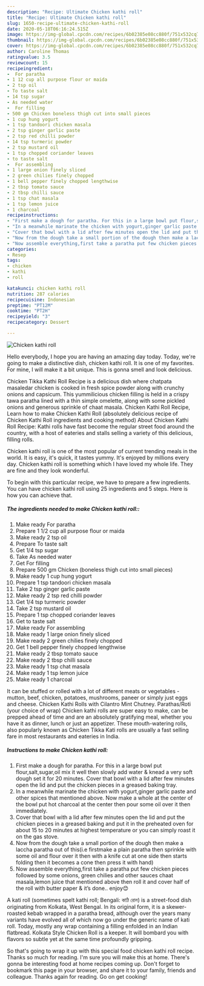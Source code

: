 ```yaml
---
description: "Recipe: Ultimate Chicken kathi roll"
title: "Recipe: Ultimate Chicken kathi roll"
slug: 1650-recipe-ultimate-chicken-kathi-roll
date: 2020-05-18T06:16:24.515Z
image: https://img-global.cpcdn.com/recipes/6b02385e08cc880f/751x532cq70/chicken-kathi-roll-recipe-main-photo.jpg
thumbnail: https://img-global.cpcdn.com/recipes/6b02385e08cc880f/751x532cq70/chicken-kathi-roll-recipe-main-photo.jpg
cover: https://img-global.cpcdn.com/recipes/6b02385e08cc880f/751x532cq70/chicken-kathi-roll-recipe-main-photo.jpg
author: Caroline Thomas
ratingvalue: 3.5
reviewcount: 15
recipeingredient:
-  For paratha
- 1 12 cup all purpose flour or maida
- 2 tsp oil
- To taste salt
- 14 tsp sugar
- As needed water
-  For filling
- 500 gm Chicken boneless thigh cut into small pieces
- 1 cup hung yogurt
- 1 tsp tandoori chicken masala
- 2 tsp ginger garlic paste
- 2 tsp red chilli powder
- 14 tsp turmeric powder
- 2 tsp mustard oil
- 1 tsp chopped coriander leaves
- to taste salt
-  For assembling
- 1 large onion finely sliced
- 2 green chilies finely chopped
- 1 bell pepper finely chopped lengthwise
- 2 tbsp tomato sauce
- 2 tbsp chilli sauce
- 1 tsp chat masala
- 1 tsp lemon juice
- 1 charcoal
recipeinstructions:
- "First make a dough for paratha. For this in a large bowl put flour,salt,sugar,oil mix it well then slowly add water &amp; knead a very soft dough set it for 20 minutes. Cover that bowl with a lid after few minutes open the lid and put the chicken pieces in a greased baking tray."
- "In a meanwhile marinate the chicken with yogurt,ginger garlic paste and other spices that mentioned above. Now make a whole at the center of the bowl put hot charcoal at the center then pour some oil over it then immediately."
- "Cover that bowl with a lid after few minutes open the lid and put the chicken pieces in a greased baking and put it in the preheated oven for about 15 to 20 minutes at highest temperature or you can simply roast it on the gas stove."
- "Now from the dough take a small portion of the dough then make a laccha paratha out of this(i.e firstmake a plain paratha then sprinkle with some oil and flour over it then with a knife cut at one side then starts folding then it becomes a cone then press it with hand)"
- "Now assemble everything,first take a paratha put few chicken pieces followed by some onions, green chilies and other sauces chaat masala,lemon juice that mentioned above then roll it and cover half of the roll with butter paper &amp; it’s done.. enjoy😊"
categories:
- Resep
tags:
- chicken
- kathi
- roll

katakunci: chicken kathi roll
nutrition: 287 calories
recipecuisine: Indonesian
preptime: "PT12M"
cooktime: "PT2H"
recipeyield: "3"
recipecategory: Dessert

---
```



![Chicken kathi roll](https://img-global.cpcdn.com/recipes/6b02385e08cc880f/751x532cq70/chicken-kathi-roll-recipe-main-photo.jpg)

Hello everybody, I hope you are having an amazing day today. Today, we're going to make a distinctive dish, chicken kathi roll. It is one of my favorites. For mine, I will make it a bit unique. This is gonna smell and look delicious.

Chicken Tikka Kathi Roll Recipe is a delicious dish where chatpata masaledar chicken is cooked in fresh spice powder along with crunchy onions and capsicum. This yummilicious chicken filling is held in a crispy tawa paratha lined with a thin simple omelette, along with some pickled onions and generous sprinkle of chaat masala. Chicken Kathi Roll Recipe, Learn how to make Chicken Kathi Roll (absolutely delicious recipe of Chicken Kathi Roll ingredients and cooking method) About Chicken Kathi Roll Recipe: Kathi rolls have fast become the regular street food around the country, with a host of eateries and stalls selling a variety of this delicious, filling rolls.

Chicken kathi roll is one of the most popular of current trending meals in the world. It is easy, it's quick, it tastes yummy. It's enjoyed by millions every day. Chicken kathi roll is something which I have loved my whole life. They are fine and they look wonderful.


To begin with this particular recipe, we have to prepare a few ingredients. You can have chicken kathi roll using 25 ingredients and 5 steps. Here is how you can achieve that.

##### The ingredients needed to make Chicken kathi roll::

1. Make ready  For paratha
1. Prepare 1 1/2 cup all purpose flour or maida
1. Make ready 2 tsp oil
1. Prepare To taste salt
1. Get 1/4 tsp sugar
1. Take As needed water
1. Get  For filling
1. Prepare 500 gm Chicken (boneless thigh cut into small pieces)
1. Make ready 1 cup hung yogurt
1. Prepare 1 tsp tandoori chicken masala
1. Take 2 tsp ginger garlic paste
1. Make ready 2 tsp red chilli powder
1. Get 1/4 tsp turmeric powder
1. Take 2 tsp mustard oil
1. Prepare 1 tsp chopped coriander leaves
1. Get to taste salt
1. Make ready  For assembling
1. Make ready 1 large onion finely sliced
1. Make ready 2 green chilies finely chopped
1. Get 1 bell pepper finely chopped lengthwise
1. Make ready 2 tbsp tomato sauce
1. Make ready 2 tbsp chilli sauce
1. Make ready 1 tsp chat masala
1. Make ready 1 tsp lemon juice
1. Make ready 1 charcoal


It can be stuffed or rolled with a lot of different meats or vegetables - mutton, beef, chicken, potatoes, mushrooms, paneer or simply just eggs and cheese. Chicken Kathi Rolls with Cilantro Mint Chutney. Parathas/Roti (your choice of wrap) Chicken kathi rolls are super easy to make, can be prepped ahead of time and are an absolutely gratifying meal, whether you have it as dinner, lunch or just an appetizer. These mouth-watering rolls, also popularly known as Chicken Tikka Kati rolls are usually a fast selling fare in most restaurants and eateries in India. 

##### Instructions to make Chicken kathi roll:

1. First make a dough for paratha. For this in a large bowl put flour,salt,sugar,oil mix it well then slowly add water &amp; knead a very soft dough set it for 20 minutes. Cover that bowl with a lid after few minutes open the lid and put the chicken pieces in a greased baking tray.
1. In a meanwhile marinate the chicken with yogurt,ginger garlic paste and other spices that mentioned above.
Now make a whole at the center of the bowl put hot charcoal at the center then pour some oil over it then immediately.
1. Cover that bowl with a lid after few minutes open the lid and put the chicken pieces in a greased baking and put it in the preheated oven for about 15 to 20 minutes at highest temperature or you can simply roast it on the gas stove.
1. Now from the dough take a small portion of the dough then make a laccha paratha out of this(i.e firstmake a plain paratha then sprinkle with some oil and flour over it then with a knife cut at one side then starts folding then it becomes a cone then press it with hand)
1. Now assemble everything,first take a paratha put few chicken pieces followed by some onions, green chilies and other sauces chaat masala,lemon juice that mentioned above then roll it and cover half of the roll with butter paper &amp; it’s done.. enjoy😊


A kati roll (sometimes spelt kathi roll; Bengali: কাঠি রোল) is a street-food dish originating from Kolkata, West Bengal. In its original form, it is a skewer-roasted kebab wrapped in a paratha bread, although over the years many variants have evolved all of which now go under the generic name of kati roll. Today, mostly any wrap containing a filling enfolded in an Indian flatbread. Kolkata Style Chicken Roll is a keeper. It will bombard you with flavors so subtle yet at the same time profoundly gripping. 

So that's going to wrap it up with this special food chicken kathi roll recipe. Thanks so much for reading. I'm sure you will make this at home. There's gonna be interesting food at home recipes coming up. Don't forget to bookmark this page in your browser, and share it to your family, friends and colleague. Thanks again for reading. Go on get cooking!
